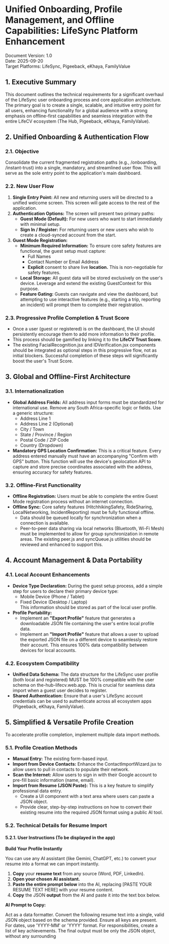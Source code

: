 # **Unified Onboarding, Profile Management, and Offline Capabilities: LifeSync Platform Enhancement**

Document Version: 1.0  
Date: 2025-09-20  
Target Platforms: LifeSync, Pigeeback, eKhaya, FamilyValue

## **1\. Executive Summary**

This document outlines the technical requirements for a significant overhaul of the LifeSync user onboarding process and core application architecture. The primary goal is to create a single, scalable, and intuitive entry point for all users, enhancing functionality for a global audience with a strong emphasis on offline-first capabilities and seamless integration with the entire LifeCV ecosystem (The Hub, Pigeeback, eKhaya, FamilyValue).

## **2\. Unified Onboarding & Authentication Flow**

### **2.1. Objective**

Consolidate the current fragmented registration paths (e.g., /onboarding, /instant-trust) into a single, mandatory, and streamlined user flow. This will serve as the sole entry point to the application's main dashboard.

### **2.2. New User Flow**

1. **Single Entry Point:** All new and returning users will be directed to a unified welcome screen. This screen will gate access to the rest of the application.  
2. **Authentication Options:** The screen will present two primary paths:  
   * **Guest Mode (Default):** For new users who want to start immediately with minimal setup.  
   * **Sign In / Register:** For returning users or new users who wish to create a cloud-synced account from the start.  
3. **Guest Mode Registration:**  
   * **Minimum Required Information:** To ensure core safety features are functional, the guest setup must capture:  
     * Full Names  
     * Contact Number or Email Address  
     * **Explicit** consent to share live **location.** This is non-negotiable for safety features.  
   * **Local Storage:** All guest data will be stored exclusively on the user's device. Leverage and extend the existing GuestContext for this purpose.  
   * **Feature Gating:** Guests can navigate and view the dashboard, but attempting to use interactive features (e.g., starting a trip, reporting an incident) will prompt them to complete their registration.

### **2.3. Progressive Profile Completion & Trust Score**

* Once a user (guest or registered) is on the dashboard, the UI should persistently encourage them to add more information to their profile.  
* This process should be gamified by linking it to the **LifeCV Trust Score**.  
* The existing FacialRecognition.jsx and IDVerification.jsx components should be integrated as optional steps in this progressive flow, not as initial blockers. Successful completion of these steps will significantly boost the user's Trust Score.

## **3\. Global and Offline-First Architecture**

### **3.1. Internationalization**

* **Global Address Fields:** All address input forms must be standardized for international use. Remove any South Africa-specific logic or fields. Use a generic structure:  
  * Address Line 1  
  * Address Line 2 (Optional)  
  * City / Town  
  * State / Province / Region  
  * Postal Code / ZIP Code  
  * Country (Dropdown)  
* **Mandatory GPS Location Confirmation:** This is a critical feature. Every address entered manually must have an accompanying "Confirm with GPS" button. This function will use the device's geolocation API to capture and store precise coordinates associated with the address, ensuring accuracy for safety features.

### **3.2. Offline-First Functionality**

* **Offline Registration:** Users must be able to complete the entire Guest Mode registration process without an internet connection.  
* **Offline Sync:** Core safety features (HitchhikingSafety, RideSharing, LocalNetworking, IncidentReporting) must be fully functional offline.  
  * Data should be queued locally for synchronization when a connection is available.  
  * Peer-to-peer data sharing via local networks (Bluetooth, Wi-Fi Mesh) must be implemented to allow for group synchronization in remote areas. The existing peer.js and syncQueue.js utilities should be reviewed and enhanced to support this.

## **4\. Account Management & Data Portability**

### **4.1. Local Account Enhancements**

* **Device Type Declaration:** During the guest setup process, add a simple step for users to declare their primary device type:  
  * Mobile Device (Phone / Tablet)  
  * Fixed Device (Desktop / Laptop)  
    This information should be stored as part of the local user profile.  
* **Profile Portability:**  
  * Implement an **"Export Profile"** feature that generates a downloadable JSON file containing the user's entire local profile data.  
  * Implement an **"Import Profile"** feature that allows a user to upload the exported JSON file on a different device to seamlessly restore their account. This ensures 100% data compatibility between devices for local accounts.

### **4.2. Ecosystem Compatibility**

* **Unified Data Schema:** The data structure for the LifeSync user profile (both local and registered) MUST be 100% compatible with the user schema on the-hub-lifecv.web.app. This is crucial for seamless data import when a guest user decides to register.  
* **Shared Authentication:** Ensure that a user's LifeSync account credentials can be used to authenticate across all ecosystem apps (Pigeeback, eKhaya, FamilyValue).

## **5\. Simplified & Versatile Profile Creation**

To accelerate profile completion, implement multiple data import methods.

### **5.1. Profile Creation Methods**

* **Manual Entry:** The existing form-based input.  
* **Import from Device Contacts:** Enhance the ContactImportWizard.jsx to allow users to pull in contacts to populate their network.  
* **Scan the Internet:** Allow users to sign in with their Google account to pre-fill basic information (name, email).  
* **Import from Resume (JSON Paste):** This is a key feature to simplify professional data entry.  
  * Create a UI component with a text area where users can paste a JSON object.  
  * Provide clear, step-by-step instructions on how to convert their existing resume into the required JSON format using a public AI tool.

### **5.2. Technical Details for Resume Import**

#### **5.2.1. User Instructions (To be displayed in the app)**

**Build Your Profile Instantly**

You can use any AI assistant (like Gemini, ChatGPT, etc.) to convert your resume into a format we can import instantly.

1. **Copy** your **resume text** from any source (Word, PDF, LinkedIn).  
2. **Open your chosen AI assistant.**  
3. **Paste the entire prompt below** into the AI, replacing \[PASTE YOUR RESUME TEXT HERE\] with your resume content.  
4. **Copy** the JSON **output** from the AI and paste it into the text box below.

**AI Prompt to Copy:**

Act as a data formatter. Convert the following resume text into a single, valid JSON object based on the schema provided. Ensure all keys are present. For dates, use 'YYYY-MM' or 'YYYY' format. For responsibilities, create a list of key achievements. The final output must be only the JSON object, without any surrounding  

